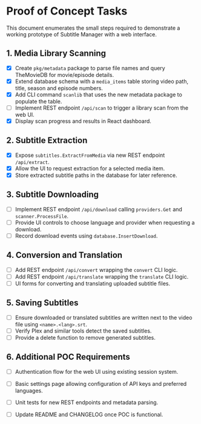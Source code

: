 # Proof of Concept Tasks

This document enumerates the small steps required to demonstrate a working prototype of Subtitle Manager with a web interface.

## 1. Media Library Scanning
- [x] Create `pkg/metadata` package to parse file names and query TheMovieDB for movie/episode details.
- [x] Extend database schema with a `media_items` table storing video path, title, season and episode numbers.
- [x] Add CLI command `scanlib` that uses the new metadata package to populate the table.
- [ ] Implement REST endpoint `/api/scan` to trigger a library scan from the web UI.
- [x] Display scan progress and results in React dashboard.

## 2. Subtitle Extraction
- [x] Expose `subtitles.ExtractFromMedia` via new REST endpoint `/api/extract`.
- [x] Allow the UI to request extraction for a selected media item.
- [x] Store extracted subtitle paths in the database for later reference.

## 3. Subtitle Downloading
- [ ] Implement REST endpoint `/api/download` calling `providers.Get` and `scanner.ProcessFile`.
- [ ] Provide UI controls to choose language and provider when requesting a download.
- [ ] Record download events using `database.InsertDownload`.

## 4. Conversion and Translation
- [ ] Add REST endpoint `/api/convert` wrapping the `convert` CLI logic.
- [ ] Add REST endpoint `/api/translate` wrapping the `translate` CLI logic.
- [ ] UI forms for converting and translating uploaded subtitle files.

## 5. Saving Subtitles
- [ ] Ensure downloaded or translated subtitles are written next to the video file using `<name>.<lang>.srt`.
- [ ] Verify Plex and similar tools detect the saved subtitles.
- [ ] Provide a delete function to remove generated subtitles.

## 6. Additional POC Requirements
- [ ] Authentication flow for the web UI using existing session system.
- [ ] Basic settings page allowing configuration of API keys and preferred languages.
- [ ] Unit tests for new REST endpoints and metadata parsing.
- [ ] Update README and CHANGELOG once POC is functional.

